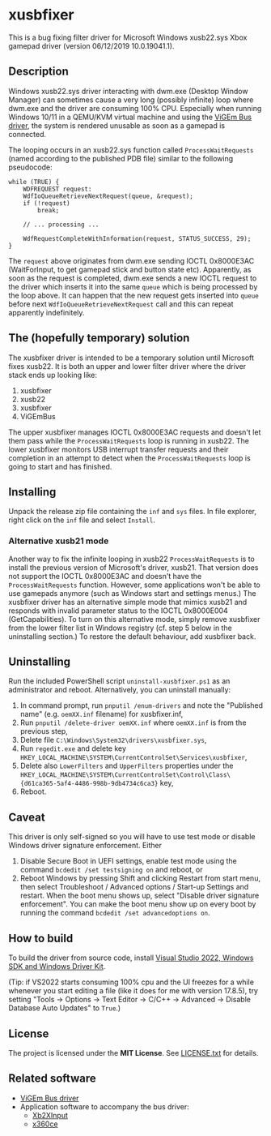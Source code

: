 # xusbfixer

This is a bug fixing filter driver for Microsoft Windows xusb22.sys Xbox
gamepad driver (version 06/12/2019 10.0.19041.1).

## Description

Windows xusb22.sys driver interacting with dwm.exe (Desktop Window Manager) can
sometimes cause a very long (possibly infinite) loop where dwm.exe and the
driver are consuming 100% CPU. Especially when running Windows 10/11 in a
QEMU/KVM virtual machine and using the [ViGEm Bus driver](https://github.com/nefarius/ViGEmBus),
the system is rendered unusable as soon as a gamepad is connected.

The looping occurs in an xusb22.sys function called `ProcessWaitRequests`
(named according to the published PDB file) similar to the following
pseudocode:
```
while (TRUE) {
    WDFREQUEST request:
    WdfIoQueueRetrieveNextRequest(queue, &request);
    if (!request)
        break;

    // ... processing ...

    WdfRequestCompleteWithInformation(request, STATUS_SUCCESS, 29);
}
```

The `request` above originates from dwm.exe sending IOCTL 0x8000E3AC
(WaitForInput, to get gamepad stick and button state etc). Apparently, as soon
as the request is completed, dwm.exe sends a new IOCTL request to the driver
which inserts it into the same `queue` which is being processed by the loop
above. It can happen that the new request gets inserted into `queue` before
next `WdfIoQueueRetrieveNextRequest` call and this can repeat apparently
indefinitely.

## The (hopefully temporary) solution

The xusbfixer driver is intended to be a temporary solution until Microsoft
fixes xusb22. It is both an upper and lower filter driver where the driver
stack ends up looking like:

1. xusbfixer
2. xusb22
3. xusbfixer
4. ViGEmBus

The upper xusbfixer manages IOCTL 0x8000E3AC requests and doesn't let them pass
while the `ProcessWaitRequests` loop is running in xusb22. The lower xusbfixer
monitors USB interrupt transfer requests and their completion in an attempt to
detect when the `ProcessWaitRequests` loop is going to start and has finished.

## Installing

Unpack the release zip file containing the `inf` and `sys` files. In file
explorer, right click on the `inf` file and select `Install`.

### Alternative xusb21 mode

Another way to fix the infinite looping in xusb22 `ProcessWaitRequests` is to
install the previous version of Microsoft's driver, xusb21. That version does
not support the IOCTL 0x8000E3AC and doesn't have the `ProcessWaitRequests`
function. However, some applications won't be able to use gamepads anymore
(such as Windows start and settings menus.) The xusbfixer driver has an
alternative simple mode that mimics xusb21 and responds with invalid parameter
status to the IOCTL 0x8000E004 (GetCapabilities). To turn on this alternative
mode, simply remove xusbfixer from the lower filter list in Windows registry
(cf. step 5 below in the uninstalling section.) To restore the default
behaviour, add xusbfixer back.

## Uninstalling

Run the included PowerShell script `uninstall-xusbfixer.ps1` as an
administrator and reboot. Alternatively, you can uninstall manually:

1. In command prompt, run `pnputil /enum-drivers` and note the "Published
   name" (e.g. `oemXX.inf` filename) for xusbfixer.inf,
2. Run `pnputil /delete-driver oemXX.inf` where `oemXX.inf` is from the
   previous step,
3. Delete file `C:\Windows\System32\drivers\xusbfixer.sys`,
4. Run `regedit.exe` and delete key `HKEY_LOCAL_MACHINE\SYSTEM\CurrentControlSet\Services\xusbfixer`,
5. Delete also `LowerFilters` and `UpperFilters` properties under the
   `HKEY_LOCAL_MACHINE\SYSTEM\CurrentControlSet\Control\Class\{d61ca365-5af4-4486-998b-9db4734c6ca3}`
   key,
6. Reboot.

## Caveat

This driver is only self-signed so you will have to use test mode or disable
Windows driver signature enforcement. Either

1. Disable Secure Boot in UEFI settings, enable test mode using the command
   `bcdedit /set testsigning on` and reboot, or
2. Reboot Windows by pressing Shift and clicking Restart from start menu,
   then select Troubleshoot / Advanced options / Start-up Settings and restart.
   When the boot menu shows up, select "Disable driver signature enforcement".
   You can make the boot menu show up on every boot by running the command
   `bcdedit /set advancedoptions on`.

## How to build

To build the driver from source code, install [Visual Studio 2022, Windows SDK
and Windows Driver Kit](https://learn.microsoft.com/en-us/windows-hardware/drivers/download-the-wdk).

(Tip: if VS2022 starts consuming 100% cpu and the UI freezes for a while
whenever you start editing a file (like it does for me with version 17.8.5),
try setting "Tools -> Options -> Text Editor -> C/C++ -> Advanced -> Disable Database Auto Updates" to `True`.)

## License

The project is licensed under the **MIT License**. See
[LICENSE.txt](LICENSE.txt) for details.

## Related software

- [ViGEm Bus driver](https://github.com/nefarius/ViGEmBus)
- Application software to accompany the bus driver:
  - [Xb2XInput](https://github.com/emoose/Xb2XInput)
  - [x360ce](https://www.x360ce.com/)

